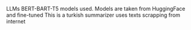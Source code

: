 LLMs BERT-BART-T5 models used. Models are taken from HuggingFace and fine-tuned
This is a turkish summarizer uses texts scrapping from internet
